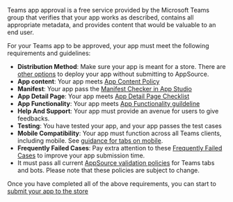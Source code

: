 Teams app approval is a free service provided by the Microsoft Teams group that verifies that your app works as described, contains all appropriate metadata, and provides content that would be valuable to an end user.

For your Teams app to be approved, your app must meet the following requirements and guidelines:

* **Distribution Method**: Make sure your app is meant for a store. There are [other options]() to deploy your app without submitting to AppSource.
* **App content**: Your app meets [App Content Policy](~/concepts/deploy-and-publish/appsource-publishing-guidance/prepare-app/app-content-policy.md)
* **Manifest**: Your app pass the [Manifest Checker in App Studio]()
* **App Detail Page**: Your app meets [App Detail Page Checklist](~/concepts/deploy-and-publish/appsource-publishing-guidance/prepare-app/app-detail-page-checklist.md)
* **App Functionality**: Your app meets [App Functionality guildeline]()
* **Help And Support**: Your app must provide an avenue for users to give feedbacks. 
* **Testing**: You have tested your app, and your app passes the test cases 
* **Mobile Compatibility**: Your app must function across all Teams clients, including mobile. See [guidance for tabs on mobile](~/resources/design/framework/tabs-mobile.md).
* **Frequently Failed Cases**: Pay extra attention to these [Frequently Failed Cases]((~/concepts/deploy-and-publish/appsource-publishing-guidance/prepare-app/frequently-failed-cases.md)) to improve your app submission time. 
* It must pass all current [AppSource validation policies](https://dev.office.com/officestore/docs/validation-policies) for Teams tabs and bots. Please note that these policies are subject to change.

Once you have completed all of the above requirements, you can start to [submit your app to the store](~/concepts/deploy-and-publish/appsource-publishing-guidance/submit-app/overview.md)
